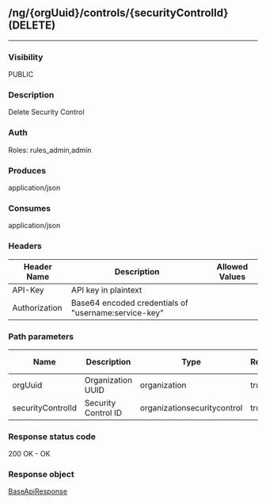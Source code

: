 ## /ng/{orgUuid}/controls/{securityControlId} (DELETE)
---
### Visibility
PUBLIC
### Description
Delete Security Control
### Auth
Roles: rules_admin,admin
### Produces
application/json
### Consumes
application/json
### Headers
| Header Name | Description | Allowed Values |
| ----------- | ----------- | ----------- |
| API-Key | API key in plaintext |  |
| Authorization | Base64 encoded credentials of &quot;username:service-key&quot; |  |
### Path parameters
| Name | Description | Type | Required | Allowed Values |
| ----------- | ----------- | ----------- | ----------- | ----------- |
| orgUuid | Organization UUID | organization | true | String |
| securityControlId | Security Control ID | organizationsecuritycontrol | true | Long |
### Response status code
200 OK - OK
### Response object
[BaseApiResponse](<../../objects/BaseApiResponse.md>)
